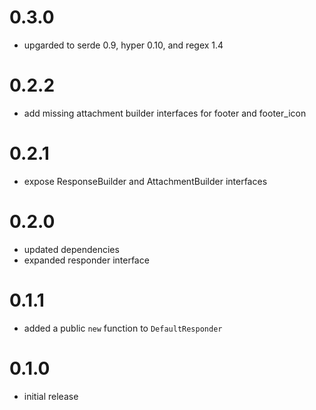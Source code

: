 # 0.3.0

* upgarded to serde 0.9, hyper 0.10, and regex 1.4

# 0.2.2

* add missing attachment builder interfaces for footer and footer_icon

# 0.2.1

* expose ResponseBuilder and AttachmentBuilder interfaces

# 0.2.0

* updated dependencies
* expanded responder interface

# 0.1.1

* added a public `new` function to `DefaultResponder`

# 0.1.0

* initial release
